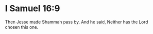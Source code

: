 # I Samuel 16:9

Then Jesse made Shammah pass by. And he said, Neither has the Lord chosen this one.
